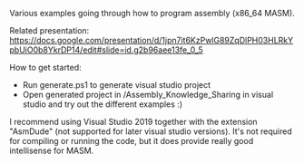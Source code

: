 Various examples going through how to program assembly (x86_64 MASM).

Related presentation: https://docs.google.com/presentation/d/1jpn7it6KzPwlG89ZqDlPH03HLRkYpbUiO0b8YkrDP14/edit#slide=id.g2b96aee13fe_0_5

How to get started:
  * Run generate.ps1 to generate visual studio project
  * Open generated project in /Assembly_Knowledge_Sharing in visual studio and try out the different examples :)

I recommend using Visual Studio 2019 together with the extension "AsmDude" (not supported for later visual studio versions). It's not required for compiling or running the code, but it does provide really good intellisense for MASM.
